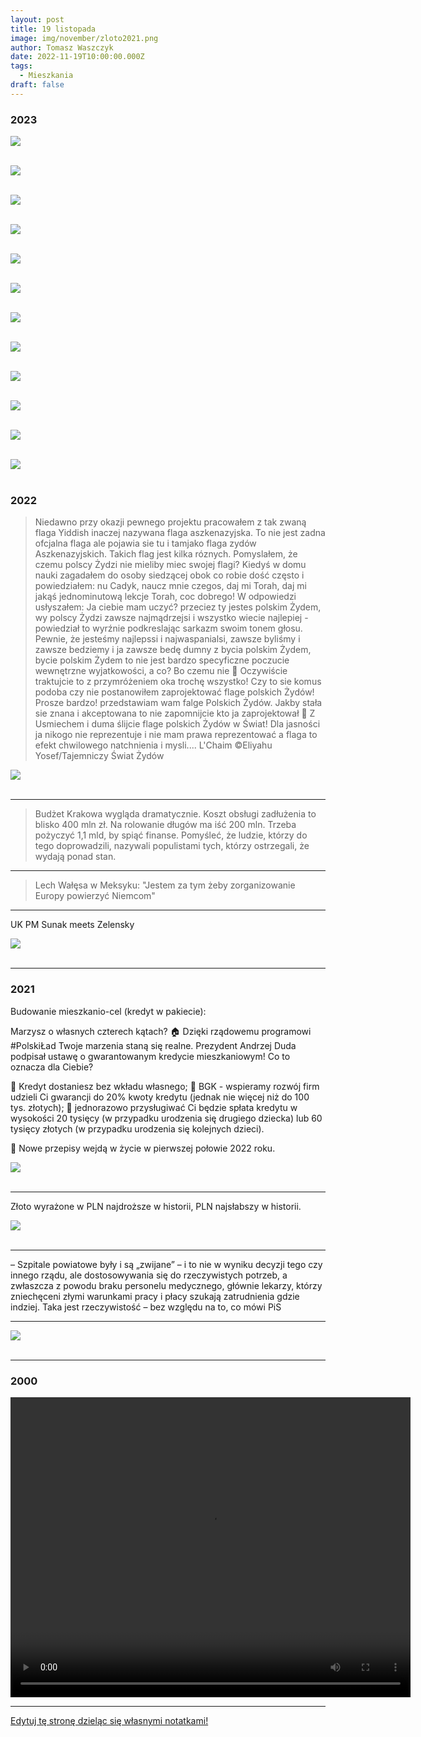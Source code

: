 ```yaml
---
layout: post
title: 19 listopada
image: img/november/zloto2021.png
author: Tomasz Waszczyk
date: 2022-11-19T10:00:00.000Z
tags:
  - Mieszkania
draft: false
---
```


### 2023

<img src="./img/november/ocaleni-1.jpg"><br><br>

<img src="./img/november/ocaleni-2.jpg"><br><br>

<img src="./img/november/ocaleni-3.jpg"><br><br>

<img src="./img/november/ocaleni-4.jpg"><br><br>

<img src="./img/november/ocaleni-5.jpg"><br><br>

<img src="./img/november/ocaleni-6.jpg"><br><br>

<img src="./img/november/ocaleni-7.jpg"><br><br>

<img src="./img/november/ocaleni-8.jpg"><br><br>

<img src="./img/november/ocaleni-9.jpg"><br><br>

<img src="./img/november/ocaleni-10.jpg"><br><br>

<img src="./img/november/ocaleni-11.jpg"><br><br>

<img src="./img/november/ocaleni-12.jpg"><br><br>

### 2022

> Niedawno przy okazji pewnego projektu pracowałem z tak zwaną flaga Yiddish inaczej nazywana flaga aszkenazyjska. To nie jest zadna ofcjalna flaga ale pojawia sie tu i tamjako flaga zydów Aszkenazyjskich. Takich flag jest kilka róznych. Pomyslałem, że czemu polscy Żydzi nie mieliby miec swojej flagi? Kiedyś w domu nauki zagadałem do osoby siedzącej obok co robie dość często i powiedziałem: nu Cadyk, naucz mnie czegos, daj mi Torah, daj mi jakąś jednominutową lekcje Torah, coc dobrego! W odpowiedzi usłyszałem: Ja ciebie mam uczyć? przeciez ty jestes polskim Żydem, wy polscy Żydzi zawsze najmądrzejsi i wszystko wiecie najlepiej - powiedział to wyrźnie podkreslając sarkazm swoim tonem głosu. Pewnie, że jesteśmy najlepssi i najwaspanialsi, zawsze byliśmy i zawsze bedziemy i ja zawsze bedę dumny z bycia polskim Żydem, bycie polskim Żydem to nie jest bardzo specyficzne poczucie wewnętrzne wyjatkowości, a co? Bo czemu nie 🙂 Oczywiście traktujcie to z przymróżeniem oka trochę wszystko! Czy to sie komus podoba czy nie postanowiłem zaprojektować flage polskich Żydów! Prosze bardzo! przedstawiam wam falge Polskich Żydów. Jakby stała sie znana i akceptowana to nie zapomnijcie kto ja zaprojektował 🙂 Z Usmiechem i duma ślijcie flage polskich Żydów w Świat! Dla jasności ja nikogo nie reprezentuje i nie mam prawa reprezentować a flaga to efekt chwilowego natchnienia i mysli.... L'Chaim ©Eliyahu Yosef/Tajemniczy Świat Żydów

<img src="./img/november/polscy-zydzi.jpg"><br><br>

---

> Budżet Krakowa wygląda dramatycznie. Koszt obsługi zadłużenia to blisko 400 mln zł. Na rolowanie długów ma iść 200 mln. Trzeba pożyczyć 1,1 mld, by spiąć finanse. Pomyśleć, że ludzie, którzy do tego doprowadzili, nazywali populistami tych, którzy ostrzegali, że wydają ponad stan.

---

> Lech Wałęsa w Meksyku: "Jestem za tym żeby zorganizowanie Europy powierzyć Niemcom"

---

UK PM Sunak meets Zelensky

<img src="./img/november/sunak.jpeg"><br><br>

---

### 2021

Budowanie mieszkanio-cel (kredyt w pakiecie):

Marzysz o własnych czterech kątach? 🏠 Dzięki rządowemu programowi #PolskiŁad Twoje marzenia staną się realne. Prezydent Andrzej Duda podpisał ustawę o gwarantowanym kredycie mieszkaniowym! Co to oznacza dla Ciebie?

🔹 Kredyt dostaniesz bez wkładu własnego;
🔹 BGK - wspieramy rozwój firm udzieli Ci gwarancji do 20% kwoty kredytu (jednak nie więcej niż do 100 tys. złotych);
🔹 jednorazowo przysługiwać Ci będzie spłata kredytu w wysokości 20 tysięcy (w przypadku urodzenia się drugiego dziecka) lub 60 tysięcy złotych (w przypadku urodzenia się kolejnych dzieci).

🔔 Nowe przepisy wejdą w życie w pierwszej połowie 2022 roku.

<img src="./img/november/mieszkania.jpg"><br><br>

---

Złoto wyrażone w PLN najdroższe w historii, PLN najsłabszy w historii.

<img src="./img/november/zloto2021.png"><br><br>

---

– Szpitale powiatowe były i są „zwijane” – i to nie w wyniku decyzji tego czy innego rządu, ale dostosowywania się do rzeczywistych potrzeb, a zwłaszcza z powodu braku personelu medycznego, głównie lekarzy, którzy zniechęceni złymi warunkami pracy i płacy szukają zatrudnienia gdzie indziej. Taka jest rzeczywistość – bez względu na to, co mówi PiS

---

<img src="./img/november/szczepionka.jpeg"><br><br>

---

### 2000

<video width="640" height="480" controls>
<source src="./movies/november/szymon-perez-o-historii.mp4" type="video/mp4">
Your browser does not support the video tag.
</video>

---

<a href="https://github.com/TomaszWaszczyk/historia.waszczyk.com/edit/master/src/content/november-19.md" target="_blank">Edytuj tę stronę dzieląc się własnymi notatkami!</a>
